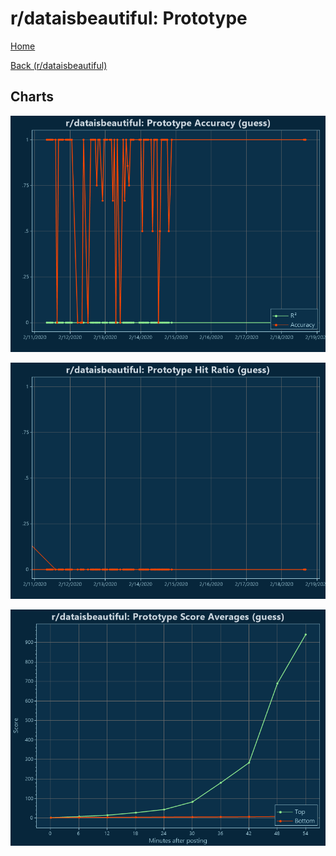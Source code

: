 # r/dataisbeautiful: Prototype

[Home](../../index.md)

[Back (r/dataisbeautiful)](../guess_dataisbeautiful.md)

## Charts

![r/dataisbeautiful R² (guess)](../../images/models/guess_dataisbeautiful_Prototype_Accuracy.png "r/dataisbeautiful R² (guess)")

![r/dataisbeautiful Hit Ratio (guess)](../../images/models/guess_dataisbeautiful_Prototype_HitRatio.png "r/dataisbeautiful Hit Ratio (guess)")

![r/dataisbeautiful Score Averages (guess)](../../images/models/guess_dataisbeautiful_Prototype_Scores.png "r/dataisbeautiful Score Averages (guess)")

